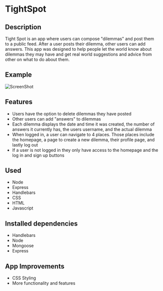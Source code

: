 # TightSpot


## Description
Tight Spot is an app where users can compose "dilemmas" and post them to a public feed. After a user posts their dilemma, other users can add answers. This app was designed to help people let the world know about dilemmas they may have and get real world suggestions and advice from other on what to do about them.

## Example
![ScreenShot](images/example.png)

## Features
- Users have the option to delete dilemmas they have posted 
- Other users can add "answers" to dilemmas
- Each dilemma displays the date and time it was created, the number of answers it currently has, the users username, and the actual dilemma
- When logged in, a user can navigate to 4 places. Those places include the homepage, a page to create a new dilemma, their profile page, and lastly log out
- If a user is not logged in they only have access to the homepage and the log in and sign up buttons 

## Used 
- Node
- Express
- Handlebars
- CSS
- HTML
- Javascript

## Installed dependencies 

- Handlebars 
- Node 
- Mongoose 
- Express 



## App Improvements

- CSS Styling 
- More functionality and features 
